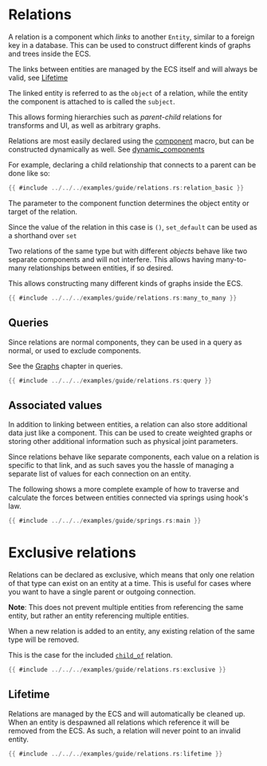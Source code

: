 # Relations

A relation is a component which *links* to another `Entity`, similar to a foreign key in a database. This can be used to construct different kinds of graphs and trees inside the ECS.

The links between entities are managed by the ECS itself and will always be valid, see [Lifetime](#lifetime)

The linked entity is referred to as the `object` of a relation, while the entity the component is attached to is called the `subject`.

This allows forming hierarchies such as *parent-child* relations for transforms and UI, as well as arbitrary graphs.

Relations are most easily declared using the
[component](https://docs.rs/flax/latest/flax/macro.component.html) macro, but can be constructed dynamically as well. See [dynamic_components](../diving_deeper/dynamic_components.md)

For example, declaring a child relationship that connects to a parent can be done like so:

```rust
{{ #include ../../../examples/guide/relations.rs:relation_basic }}
```

The parameter to the component function determines the object entity or target of the relation.

Since the value of the relation in this case is `()`, `set_default` can be used as a shorthand over `set`

Two relations of the same type but with different *objects* behave like two separate components and will not interfere. This allows having many-to-many relationships between entities, if so desired.

This allows constructing many different kinds of graphs inside the ECS.

```rust
{{ #include ../../../examples/guide/relations.rs:many_to_many }}
```

## Queries

Since relations are normal components, they can be used in a query as normal, or
used to exclude components.

See the [Graphs](../query/graphs.md) chapter in queries.

```rust
{{ #include ../../../examples/guide/relations.rs:query }}
```
## Associated values

In addition to linking between entities, a relation can also store additional data just like a component. This can be used to create weighted graphs or storing other additional information such as physical joint parameters.

Since relations behave like separate components, each value on a relation is specific to that link, and as such saves you the hassle of managing a separate list of values for each connection on an entity.

The following shows a more complete example of how to traverse and calculate the forces between entities connected via springs using hook's law.

```rust
{{ #include ../../../examples/guide/springs.rs:main }}
```

# Exclusive relations

Relations can be declared as exclusive, which means that only one relation of that type can exist on an entity at a time. This is useful for cases where you want to have a single parent or outgoing connection. 

**Note**: This does not prevent multiple entities from referencing the same entity, but rather an entity referencing multiple entities.

When a new relation is added to an entity, any existing relation of the same type will be removed.

This is the case for the included [`child_of`](https://docs.rs/flax/latest/flax/components/fn.child_of.html) relation.

```rust
{{ #include ../../../examples/guide/relations.rs:exclusive }}
```

## Lifetime

Relations are managed by the ECS and will automatically be cleaned up. When an entity is despawned all relations which reference it will be removed from the ECS. As such, a relation will never point to an invalid entity.

```rust
{{ #include ../../../examples/guide/relations.rs:lifetime }}
```
